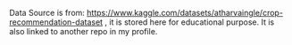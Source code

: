 Data Source is from: https://www.kaggle.com/datasets/atharvaingle/crop-recommendation-dataset , it is stored here for educational purpose.
It is also linked to another repo in my profile.